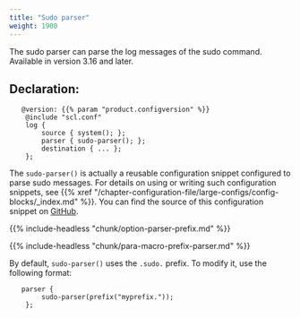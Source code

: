 ```yaml
---
title: "Sudo parser"
weight: 1900
---
```

<!-- DISCLAIMER: This file is based on the syslog-ng Open Source Edition documentation https://github.com/balabit/syslog-ng-ose-guides/commit/2f4a52ee61d1ea9ad27cb4f3168b95408fddfdf2 and is used under the terms of The syslog-ng Open Source Edition Documentation License. The file has been modified by Axoflow. -->

The sudo parser can parse the log messages of the sudo command. Available in version 3.16 and later.


## Declaration:

```shell
   @version: {{% param "product.configversion" %}}
    @include "scl.conf"
    log {
        source { system(); };
        parser { sudo-parser(); };
        destination { ... };
    };
```


The `sudo-parser()` is actually a reusable configuration snippet configured to parse sudo messages. For details on using or writing such configuration snippets, see {{% xref "/chapter-configuration-file/large-configs/config-blocks/_index.md" %}}. You can find the source of this configuration snippet on [GitHub](https://github.com/syslog-ng/syslog-ng/blob/master/scl/sudo/sudo.conf).


{{% include-headless "chunk/option-parser-prefix.md" %}}

{{% include-headless "chunk/para-macro-prefix-parser.md" %}}

By default, `sudo-parser()` uses the `.sudo.` prefix. To modify it, use the following format:

```shell
   parser { 
        sudo-parser(prefix("myprefix.")); 
    };
```

